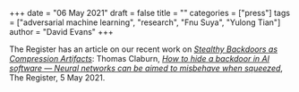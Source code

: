+++
date = "06 May 2021"
draft = false
title = ""
categories = ["press"]
tags = ["adversarial machine learning", "research", "Fnu Suya", "Yulong Tian"]
author = "David Evans"
+++

The Register has an article on our recent work on [_Stealthy Backdoors as Compression Artifacts_](https://arxiv.org/abs/2104.15129): 
Thomas Claburn, [_How to hide a backdoor in AI software &mdash; Neural networks can be aimed to misbehave when squeezed_](https://www.theregister.com/AMP/2021/05/05/ai_backdoors/), The Register, 5 May 2021.





